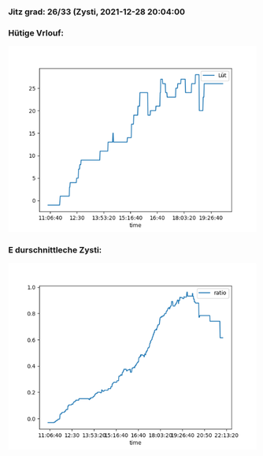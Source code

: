 ### Jitz grad: 26/33 (Zysti, 2021-12-28 20:04:00

### Hütige Vrlouf:
![Graph](Today.png)

### E durschnittleche Zysti:
![Graph](Zysti.png)